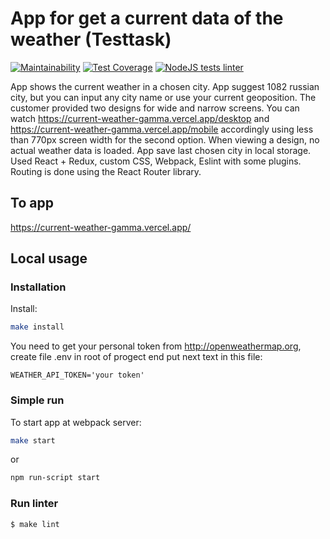 # App for get a current data of the weather (Testtask)

[![Maintainability](https://api.codeclimate.com/v1/badges/100c956d49d955217d82/maintainability)](https://codeclimate.com/github/loukianen/current-weather/maintainability)
[![Test Coverage](https://api.codeclimate.com/v1/badges/100c956d49d955217d82/test_coverage)](https://codeclimate.com/github/loukianen/current-weather/test_coverage)
[![NodeJS tests linter](https://github.com/loukianen/current-weather/actions/workflows/webpack.yml/badge.svg)](https://github.com/loukianen/current-weather/actions/workflows/webpack.yml)

App shows the current weather in a chosen city. App suggest 1082 russian city, but you can input any city name or use your current geoposition. The customer provided two designs for wide and narrow screens. You can watch https://current-weather-gamma.vercel.app/desktop and https://current-weather-gamma.vercel.app/mobile accordingly using less than 770px screen width for the second option. When viewing a design, no actual weather data is loaded.
App save last chosen city in local storage. Used React + Redux, custom CSS, Webpack, Eslint with some plugins. Routing is done using the React Router library.

## To app

https://current-weather-gamma.vercel.app/

## Local usage
### Installation

Install:
```sh
make install
```
You need to get your personal token from http://openweathermap.org, create file .env in root of progect end put next text in this file:
```
WEATHER_API_TOKEN='your token'
```

### Simple run

To start app at webpack server:
```sh
make start
```
or
```sh
npm run-script start
```

### Run linter

```sh
$ make lint
```

